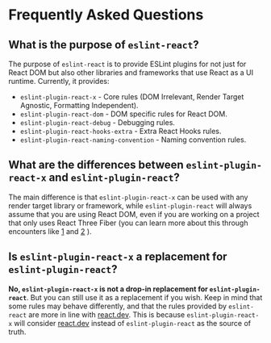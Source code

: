# Frequently Asked Questions

## What is the purpose of `eslint-react`?

The purpose of `eslint-react` is to provide ESLint plugins for not just for React DOM but also other libraries and frameworks that use React as a UI runtime. Currently, it provides:

- `eslint-plugin-react-x` - Core rules (DOM Irrelevant, Render Target Agnostic, Formatting Independent).
- `eslint-plugin-react-dom` - DOM specific rules for React DOM.
- `eslint-plugin-react-debug` - Debugging rules.
- `eslint-plugin-react-hooks-extra` - Extra React Hooks rules.
- `eslint-plugin-react-naming-convention` - Naming convention rules.

## What are the differences between `eslint-plugin-react-x` and `eslint-plugin-react`?

The main difference is that `eslint-plugin-react-x` can be used with any render target library or framework, while `eslint-plugin-react` will always assume that you are using React DOM, even if you are working on a project that only uses React Three Fiber (you can learn more about this through encounters like [1] and [2] ).

## Is `eslint-plugin-react-x` a replacement for `eslint-plugin-react`?

**No, `eslint-plugin-react-x` is not a drop-in replacement for `eslint-plugin-react`**. But you can still use it as a replacement if you wish. Keep in mind that some rules may behave differently, and that the rules provided by `eslint-react` are more in line with [react.dev](https://react.dev/). This is because `eslint-plugin-react-x` will consider [react.dev](https://react.dev/) instead of `eslint-plugin-react` as the source of truth.

[1]: https://github.com/pmndrs/react-three-fiber/discussions/2487
[2]: https://github.com/jsx-eslint/eslint-plugin-react/issues/3423#issuecomment-1930936266
